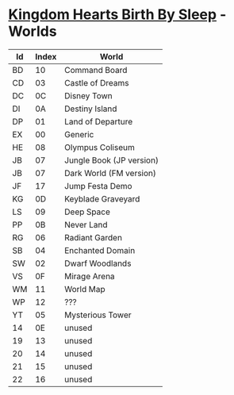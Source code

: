 # [Kingdom Hearts Birth By Sleep](index.md) - Worlds

|Id|Index|World
|--|-----|--
|BD|10   |Command Board
|CD|03   |Castle of Dreams
|DC|0C   |Disney Town
|DI|0A   |Destiny Island
|DP|01   |Land of Departure
|EX|00   |Generic
|HE|08   |Olympus Coliseum
|JB|07   |Jungle Book (JP version)
|JB|07   |Dark World (FM version)
|JF|17   |Jump Festa Demo
|KG|0D   |Keyblade Graveyard
|LS|09   |Deep Space
|PP|0B   |Never Land
|RG|06   |Radiant Garden
|SB|04   |Enchanted Domain
|SW|02   |Dwarf Woodlands
|VS|0F   |Mirage Arena
|WM|11   |World Map
|WP|12   |???
|YT|05   |Mysterious Tower
|14|0E   |unused
|19|13   |unused
|20|14   |unused
|21|15   |unused
|22|16   |unused
